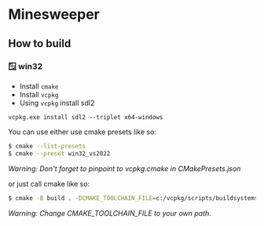 # Minesweeper

## How to build

### 🪟 win32

* Install `cmake`
* Install `vcpkg`
* Using `vcpkg` install sdl2

```
vcpkg.exe install sdl2 --triplet x64-windows
```

You can use either use cmake presets like so:

```sh
$ cmake --list-presets
$ cmake --preset win32_vs2022
```

*Warning: Don't forget to pinpoint to vcpkg.cmake in CMakePresets.json*

or just call cmake like so:

```sh
$ cmake -B build . -DCMAKE_TOOLCHAIN_FILE=c:/vcpkg/scripts/buildsystems/vcpkg.cmake -DVCPKG_TARGET_TRIPLET=x64-windows
```

*Warning: Change CMAKE_TOOLCHAIN_FILE to your own path*.